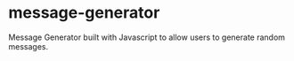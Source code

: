 # message-generator
Message Generator built with Javascript to allow users to generate random messages.
